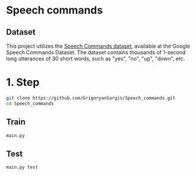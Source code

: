 # Speech commands
## Dataset
This project utilizes the [Speech Commands dataset](http://download.tensorflow.org/data/speech_commands_v0.02.tar.gz), available at the Google Speech Commands Dataset. The dataset contains thousands of 1-second long utterances of 30 short words, such as "yes", "no", "up", "down", etc.

# 1. Step
```bash
git clone https://github.com/GrigoryanSargis/Speech_commands.git
cd Speech_commands
```
## Train
```bash
main.py
```

## Test
```bash
main.py test
